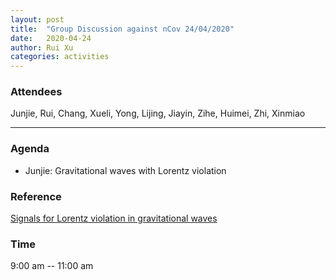 ```yaml
---
layout: post
title:  "Group Discussion against nCov 24/04/2020"
date:   2020-04-24
author: Rui Xu
categories: activities
---
```



### Attendees


Junjie, Rui, Chang, Xueli, Yong, Lijing, Jiayin, Zihe, Huimei, Zhi, Xinmiao


---

### Agenda

- Junjie: Gravitational waves with Lorentz violation 


### Reference

[Signals for Lorentz violation in gravitational waves](https://arxiv.org/abs/1905.00409)


### Time

9:00 am -- 11:00 am
